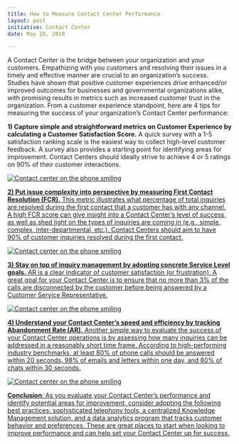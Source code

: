 ```yaml
---
title: How to Measure Contact Center Performance
layout: post
initiative: Contact Center
date: May 28, 2019

---
```


A Contact Center is the bridge between your organization and your customers. Empathizing with you customers and resolving their issues in a timely and effective manner are crucial to an organization’s success. Studies have shown that positive customer experiences drive enhanced/or improved  outcomes for businesses and governmental organizations alike, with promising results in metrics such as increased customer trust in the organization. From a customer experience standpoint, here are 4 tips for measuring the success of your organization’s Contact Center performance:
  
**1) Capture simple and straightforward metrics on Customer Experience by calculating a Customer Satisfaction Score.** A quick survey with a 1-5 satisfaction ranking scale is the easiest way to collect high-level customer feedback. A survey also provides a starting point for identifying areas for improvement. Contact Centers should ideally strive to achieve 4 or 5 ratings on 90% of their customer interactions. 

<a href="{{site.baseurl}}/images/contact-center/Tip2ContactCenter.jpg" target="_blank" rel="noopener noreferrer">
<img src="{{site.baseurl}}/images/contact-center/Tip2ContactCenter.jpg" alt="Contact center on the phone smiling">

**2) Put issue complexity into perspective by measuring First Contact Resolution (FCR).** This metric illustrates what percentage of total inquiries are resolved during the first contact that a customer has with any channel. A high FCR score can give insight into a Contact Center’s level of success, as well as shed light on the types of inquiries are coming in (e.g., simple, complex, inter-departmental, etc.). Contact Centers should aim to have 90% of customer inquiries resolved during the first contact. 

<a href="{{site.baseurl}}/images/contact-center/Tip1ContactCenter.jpg" target="_blank" rel="noopener noreferrer">
<img src="{{site.baseurl}}/images/contact-center/Tip1ContactCenter.jpg" alt="Contact center on the phone smiling">

**3) Stay on top of inquiry management by adopting concrete Service Level goals.** AR is a clear indicator of customer satisfaction (or frustration). A great goal for your Contact Center is to ensure that no more than 3% of the calls are disconnected by the customer before being answered by a Customer Service Representative.
 
<a href="{{site.baseurl}}/images/contact-center/Tip3ContactCenter.jpg" target="_blank" rel="noopener noreferrer">
<img src="{{site.baseurl}}/images/contact-center/Tip3ContactCenter.jpg" alt="Contact center on the phone smiling">
  
**4) Understand your Contact Center’s speed and efficiency by tracking Abandonment Rate (AR).** Another simple way to evaluate the success of your Contact Center operations is by assessing how many inquiries can be addressed in a reasonably short time frame. According to high-performing industry benchmarks, at least 80% of phone calls should be answered within 20 seconds, 98% of emails and letters within one day, and 80% of chats within 30 seconds.

<a href="{{site.baseurl}}/images/contact-center/Tip4ContactCenter.jpg" target="_blank" rel="noopener noreferrer">
<img src="{{site.baseurl}}/images/contact-center/Tip4ContactCenter.jpg" alt="Contact center on the phone smiling">

**Conclusion**: As you evaluate your Contact Center’s performance and identify potential areas for improvement, consider adopting the following best practices: sophisticated telephony tools, a centralized Knowledge Management solution, and a data analytics program that tracks customer behavior and preferences. These are great places to start when looking to improve performance and can help set your Contact Center up for success. 
